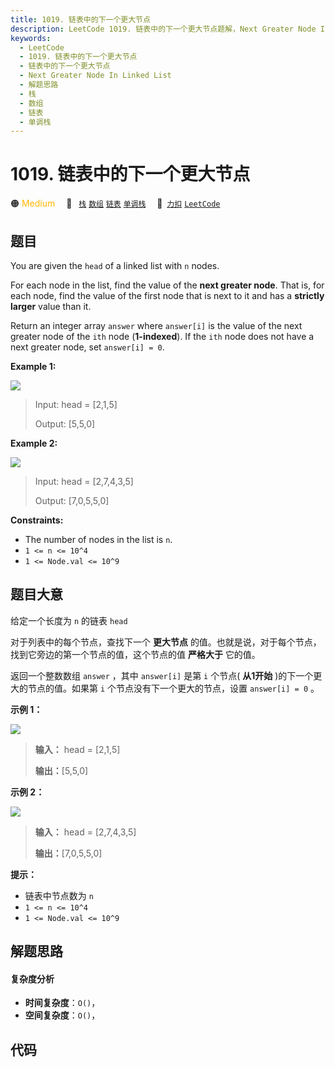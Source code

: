 ```yaml
---
title: 1019. 链表中的下一个更大节点
description: LeetCode 1019. 链表中的下一个更大节点题解，Next Greater Node In Linked List，包含解题思路、复杂度分析以及完整的 JavaScript 代码实现。
keywords:
  - LeetCode
  - 1019. 链表中的下一个更大节点
  - 链表中的下一个更大节点
  - Next Greater Node In Linked List
  - 解题思路
  - 栈
  - 数组
  - 链表
  - 单调栈
---
```


# 1019. 链表中的下一个更大节点

🟠 <font color=#ffb800>Medium</font>&emsp; 🔖&ensp; [`栈`](/tag/stack.md) [`数组`](/tag/array.md) [`链表`](/tag/linked-list.md) [`单调栈`](/tag/monotonic-stack.md)&emsp; 🔗&ensp;[`力扣`](https://leetcode.cn/problems/next-greater-node-in-linked-list) [`LeetCode`](https://leetcode.com/problems/next-greater-node-in-linked-list)

## 题目

You are given the `head` of a linked list with `n` nodes.

For each node in the list, find the value of the **next greater node**. That
is, for each node, find the value of the first node that is next to it and has
a **strictly larger** value than it.

Return an integer array `answer` where `answer[i]` is the value of the next
greater node of the `ith` node (**1-indexed**). If the `ith` node does not
have a next greater node, set `answer[i] = 0`.



**Example 1:**

![](https://assets.leetcode.com/uploads/2021/08/05/linkedlistnext1.jpg)

> Input: head = [2,1,5]
> 
> Output: [5,5,0]

**Example 2:**

![](https://assets.leetcode.com/uploads/2021/08/05/linkedlistnext2.jpg)

> Input: head = [2,7,4,3,5]
> 
> Output: [7,0,5,5,0]

**Constraints:**

  * The number of nodes in the list is `n`.
  * `1 <= n <= 10^4`
  * `1 <= Node.val <= 10^9`


## 题目大意

给定一个长度为 `n` 的链表 `head`

对于列表中的每个节点，查找下一个 **更大节点** 的值。也就是说，对于每个节点，找到它旁边的第一个节点的值，这个节点的值 **严格大于** 它的值。

返回一个整数数组 `answer` ，其中 `answer[i]` 是第 `i` 个节点( **从1开始** )的下一个更大的节点的值。如果第 `i`
个节点没有下一个更大的节点，设置 `answer[i] = 0` 。



**示例 1：**

![](https://assets.leetcode.com/uploads/2021/08/05/linkedlistnext1.jpg)

> 
> 
> 
> 
> 
> **输入：** head = [2,1,5]
> 
> **输出：**[5,5,0]
> 
> 

**示例 2：**

![](https://assets.leetcode.com/uploads/2021/08/05/linkedlistnext2.jpg)

> 
> 
> 
> 
> 
> **输入：** head = [2,7,4,3,5]
> 
> **输出：**[7,0,5,5,0]
> 
> 



**提示：**

  * 链表中节点数为 `n`
  * `1 <= n <= 10^4`
  * `1 <= Node.val <= 10^9`


## 解题思路

#### 复杂度分析

- **时间复杂度**：`O()`，
- **空间复杂度**：`O()`，

## 代码

```javascript

```